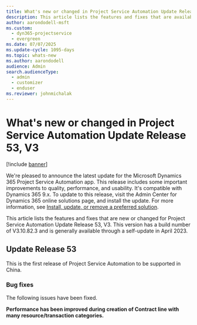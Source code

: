 ```yaml
---
title: What's new or changed in Project Service Automation Update Release 53, V3
description: This article lists the features and fixes that are available in Microsoft Dynamics 365 Project Service Automation Update Release 53, V3.
author: aarondodell-msft
ms.custom: 
  - dyn365-projectservice
  - evergreen
ms.date: 07/07/2025
ms.update-cycle: 1095-days
ms.topic: whats-new
ms.author: aarondodell
audience: Admin
search.audienceType: 
  - admin
  - customizer
  - enduser
ms.reviewer: johnmichalak
---
```


# What's new or changed in Project Service Automation Update Release 53, V3

[!include [banner](../includes/psa-now-project-operations.md)]

We're pleased to announce the latest update for the Microsoft Dynamics 365 Project Service Automation app. This release includes some important improvements to quality, performance, and usability. It's compatible with Dynamics 365 9.x. To update to this release, visit the Admin Center for Dynamics 365 online solutions page, and install the update. For more information, see [Install, update, or remove a preferred solution](/power-platform/admin/install-remove-preferred-solution).

This article lists the features and fixes that are new or changed for Project Service Automation Update Release 53, V3. This version has a build number of V3.10.82.3 and is generally available through a self-update in April 2023.

## Update Release 53

This is the first release of Project Service Automation to be supported in China.

### Bug fixes

The following issues have been fixed.

**Performance has been improved during creation of Contract line with many resource/transaction categories.**
